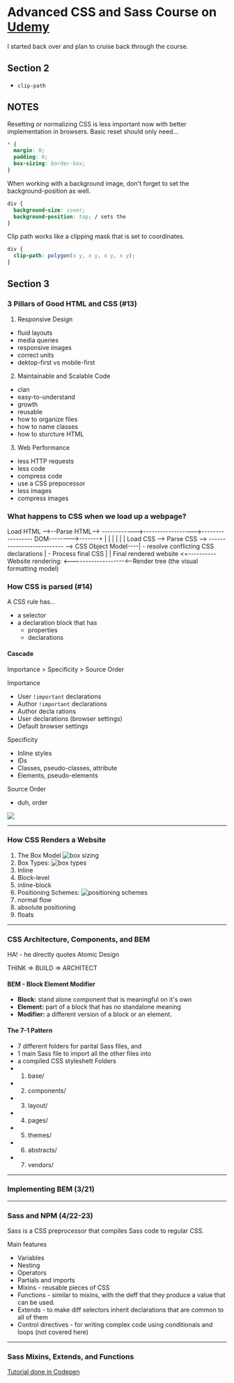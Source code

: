 # Advanced CSS and Sass Course on [Udemy](https://www.udemy.com/advanced-css-and-sass/)
I started back over and plan to cruise back through the course.

## Section 2

- `clip-path` 

## NOTES
Resetting or normalizing CSS is less important now with better implementation in browsers. Basic reset should only need...
```css
* {
  margin: 0;
  padding: 0;
  box-sizing: border-box;
}
```  

When working with a background image, don't forget to set the background-position as well.
```css
div {
  background-size: cover;
  background-position: top; / sets the 
}
```  

Clip path works like a clipping mask that is set to coordinates. 
```css
div {
  clip-path: polygon(x y, x y, x y, x y);
}
```

## Section 3

### 3 Pillars of Good HTML and CSS (#13)
1) Responsive Design  
  - fluid layouts
  - media queries
  - responsive images
  - correct units
  - dektop-first vs mobile-first
2) Maintainable and Scalable Code  
  - clan
  - easy-to-understand
  - growth
  - reusable
  - how to organize files
  - how to name classes
  - how to sturcture HTML
3) Web Performance  
  - less HTTP requests
  - less code
  - compress code
  - use a CSS prepocessor
  - less images
  - compress images

### What happens to CSS when we load up a webpage?

Load HTML -->--Parse HTML--> ------------>------------------>----------------- DOM-------->-------+
                  |                                                                               |
                  |                                                                               |
                  |                                                                               |
                  Load CSS --> Parse CSS   --> -------------------------- --> CSS Object Model----|
                                - resolve conflicting CSS declarations                            |
                                - Process final CSS                                               |
                                                                                                  |
                Final rendered website <=----------Website rendering: <-------------------<--Render tree
                                              (the visual formatting model)

### How CSS is parsed (#14) 

A CSS rule has...
- a selector
- a declaration block that has
  - properties
  - declarations

#### Cascade  

Importance > Specificity > Source Order

Importance  
- User `!important` declarations
- Author `!important` declarations
- Author decla rations
- User declarations (browser settings)
- Default browser settings

Specificity
- Inline styles
- IDs
- Classes, pseudo-classes, attribute
- Elements, pseudo-elements

Source Order
- duh, order

![](./css-value-processing.png)



-----  
### How CSS Renders a Website

1. The Box Model ![box sizing](./box-sizing-border-box.png)
2. Box Types: ![box types](./box-types.png)
  1. Inline
  2. Block-level
  3. inline-block
3. Positioning Schemes: ![positioning schemes](./positioning-schemes.png)
  1. normal flow
  2. absolute positioning
  3. floats


-----
### CSS Architecture, Components, and BEM  

HA! - he directly quotes Atomic Design

THINK => BUILD => ARCHITECT

#### BEM - Block Element Modifier
- **Block:** stand alone component that is meaningful on it's own
- **Element:** part of a block that has no standalone meaning
- **Modifier:** a different version of a block or an element.

#### The 7-1 Pattern
- 7 different folders for parital Sass files, and
- 1 main Sass file to import all the other files into
- a compiled CSS styleshett
Folders
- 1) base/
- 2) components/
- 3) layout/
- 4) pages/
- 5) themes/
- 6) abstracts/
- 7) vendors/


-----
### Implementing BEM (3/21)


-----
### Sass and NPM (4/22-23)
Sass is a CSS preprocessor that compiles Sass code to regular CSS.  

Main features
- Variables
- Nesting
- Operators
- Partials and imports
- Mixins - reusable pieces of CSS
- Functions - similar to mixins, with the deff that they produce a value that can be used.
- Extends - to make diff selectors inherit declarations that are common to all of them
- Control directives - for writing complex code using conditionals and loops (not covered here)  

-----
### Sass Mixins, Extends, and Functions  
[Tutorial done in Codepen](https://codepen.io/cfsanderson/pen/bxqbVd)
